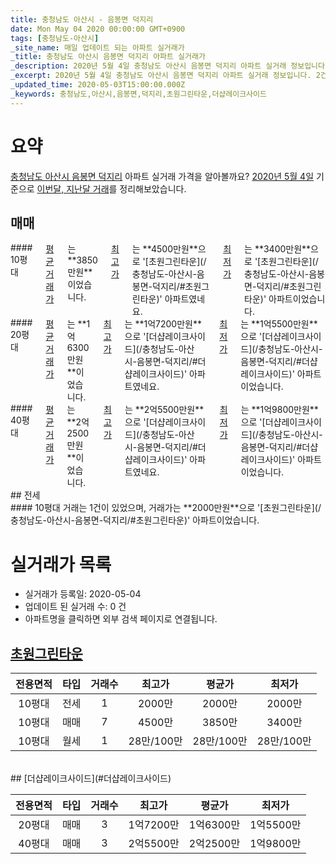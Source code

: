 ```yaml
---
title: 충청남도 아산시 - 음봉면 덕지리
date: Mon May 04 2020 00:00:00 GMT+0900
tags: [충청남도-아산시]
_site_name: 매일 업데이트 되는 아파트 실거래가
_title: 충청남도 아산시 음봉면 덕지리 아파트 실거래가
_description: 2020년 5월 4일 충청남도 아산시 음봉면 덕지리 아파트 실거래 정보입니다. 2건 아파트 정보가 있습니다.
_excerpt: 2020년 5월 4일 충청남도 아산시 음봉면 덕지리 아파트 실거래 정보입니다. 2건 아파트 정보가 있습니다.
_updated_time: 2020-05-03T15:00:00.000Z
_keywords: 충청남도,아산시,음봉면,덕지리,초원그린타운,더샵레이크사이드
---
```





# 요약
<ins>충청남도 아산시 음봉면 덕지리</ins> 아파트 실거래 가격을 알아볼까요? <ins>2020년 5월 4일</ins> 기준으로 <ins>이번달, 지난달 거래</ins>를 정리해보았습니다.

## 매매
<div class="container">
<div class="six columns" markdown="1">
#### 10평대
<ins>평균 거래가</ins>는 **3850만원**이었습니다. <ins>최고가</ins>는 **4500만원**으로 '[초원그린타운](/충청남도-아산시-음봉면-덕지리/#초원그린타운)' 아파트였네요. <ins>최저가</ins>는 **3400만원**으로 '[초원그린타운](/충청남도-아산시-음봉면-덕지리/#초원그린타운)' 아파트이었습니다.
</div>
<div class="six columns" markdown="1">
#### 20평대
<ins>평균 거래가</ins>는 **1억6300만원**이었습니다. <ins>최고가</ins>는 **1억7200만원**으로 '[더샵레이크사이드](/충청남도-아산시-음봉면-덕지리/#더샵레이크사이드)' 아파트였네요. <ins>최저가</ins>는 **1억5500만원**으로 '[더샵레이크사이드](/충청남도-아산시-음봉면-덕지리/#더샵레이크사이드)' 아파트이었습니다.
</div>
</div>
<div class="container">
<div class="twelve columns" markdown="1">
#### 40평대
<ins>평균 거래가</ins>는 **2억2500만원**이었습니다. <ins>최고가</ins>는 **2억5500만원**으로 '[더샵레이크사이드](/충청남도-아산시-음봉면-덕지리/#더샵레이크사이드)' 아파트였네요. <ins>최저가</ins>는 **1억9800만원**으로 '[더샵레이크사이드](/충청남도-아산시-음봉면-덕지리/#더샵레이크사이드)' 아파트이었습니다.
</div>
</div>
## 전세
<div class="container">
<div class="twelve columns" markdown="1">
#### 10평대
거래는 1건이 있었으며, 거래가는 **2000만원**으로 '[초원그린타운](/충청남도-아산시-음봉면-덕지리/#초원그린타운)' 아파트이었습니다.
</div>
</div>



# 실거래가 목록
- 실거래가 등록일: 2020-05-04
- 업데이트 된 실거래 수: 0 건
- 아파트명을 클릭하면 외부 검색 페이지로 연결됩니다.

## [초원그린타운](#초원그린타운)

|전용면적|타입|거래수|최고가|평균가|최저가|
|:---:|:---:|:---:|:---:|:---:|:---:|
|10평대|<span class="deal-type-2">전세</span>|1|2000만|2000만|2000만|
|10평대|<span class="deal-type-1">매매</span>|7|4500만|3850만|3400만|
|10평대|<span class="deal-type-3">월세</span>|1|28만/100만|28만/100만|28만/100만|

<br/>
## [더샵레이크사이드](#더샵레이크사이드)

|전용면적|타입|거래수|최고가|평균가|최저가|
|:---:|:---:|:---:|:---:|:---:|:---:|
|20평대|<span class="deal-type-1">매매</span>|3|1억7200만|1억6300만|1억5500만|
|40평대|<span class="deal-type-1">매매</span>|3|2억5500만|2억2500만|1억9800만|

<br/>



